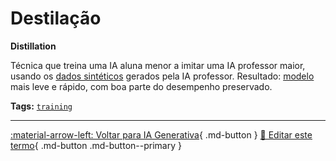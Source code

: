 # Destilação

**Distillation**

Técnica que treina uma IA aluna menor a imitar uma IA professor maior, usando os [dados sintéticos](../ia-generativa/dados-sinteticos.md) gerados pela IA professor. Resultado: [modelo](../conceitos-fundamentais/modelo.md) mais leve e rápido, com boa parte do desempenho preservado.


**Tags:** [`training`](../tags.md#training)

---

[:material-arrow-left: Voltar para IA Generativa](index.md){ .md-button }
[📝 Editar este termo](https://github.com/seu-usuario/glossario-ia/edit/main/glossario.yaml){ .md-button .md-button--primary }
